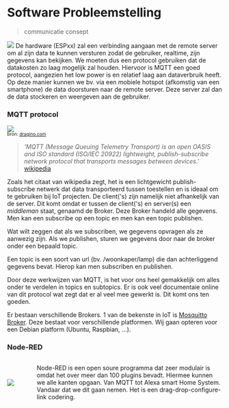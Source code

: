 # Software Probleemstelling 

> communicatie consept

<img src="./picture/communicatie consept.png">
De hardware (ESPxx) zal een verbinding aangaan met de remote server om al zijn data te kunnen versturen zodat de gebruiker, realtime, zijn gegevens kan bekijken. We moeten dus een protocol gebruiken dat de datakosten zo laag mogelijk zal houden. Hiervoor is MQTT een goed protocol, aangezien het low power is en relatief laag aan dataverbruik heeft. Op deze manier kunnen we bv. via een mobiele hotspot (afkomstig van een smartphone) de data doorsturen naar de remote server. Deze server zal dan de data stockeren en weergeven aan de gebruiker.


<!-- <img src="./picture/Node_Communicatie.png">
<a target="_blank" href="https://randomnerdtutorials.com/esp8266-and-node-red-with-mqtt/">Source Picture</a> -->


### MQTT protocol
<img src="https://wiki.dragino.com/images/thumb/c/cb/YuanliMQTT.png/400px-YuanliMQTT.png">
<div style="font-size: 75%; line-height: 0; position: relative; vertical-align: baseline; top: -0.5em">
<p>bron: <a href="https://wiki.dragino.com/index.php?title=Through_MQTT_to_upload_data">dragino.com</a></p>
</div>

> <i>'MQTT (Message Queuing Telemetry Transport) is an open OASIS and ISO standard (ISO/IEC 20922) lightweight, publish-subscribe network protocol that transports messages between devices.'</i> <a target="_blank" href="https://en.wikipedia.org/wiki/MQTT">wikipedia</a>

Zoals het citaat van wikipedia zegt, het is een lichtgewicht publish-subscribe netwerk dat data transporteerd tussen toestellen en is ideaal om te gebruiken bij IoT projecten. De client('s) zijn namelijk niet afhankelijk van de server. Dit komt omdat er tussen de client('s) en server(s) een <i>middleman</i> staat, genaamd de Broker. Deze Broker handeld alle gegevens. Men kan een subscribe op een topic en men kan een topic publishen. 

<p>Wat wilt zeggen dat als we subscriben, we gegevens opvragen als ze aanwezig zijn. Als we publishen, sturen we gegevens door naar de broker onder een bepaald topic.</p> 

Een topic is een soort van url (bv. /woonkaper/lamp) die dan achterliggend gegevens bevat. Hierop kan men subscriben en publishen.

<p>Door deze werkwijzen van MQTT, is het voor ons heel gemakkelijk om alles onder te verdelen in topics en subtopics. Er is ook veel documentaie online van dit protocol wat zegt dat er al veel mee gewerkt is. Dit komt ons ten goeden.</p>

Er bestaan verschillende Brokers. 1 van de bekenste in IoT is <a target="_blank" href="https://mosquitto.org/">Mosquitto Broker</a>. Deze bestaat voor verschillende platformen. Wij gaan opteren voor een Debian platform (Ubuntu, Raspbian, ...).

### Node-RED
<div style="display: flex; align-items: center; justify-content: center">
<div style="flex-basis: 40%">
<img src="https://upload.wikimedia.org/wikipedia/commons/thumb/2/2b/Node-red-icon.png/200px-Node-red-icon.png">
</div>
<div style="padding-left: 20px"><p>Node-RED is een open soure programma dat zeer modulair is omdat het over meer dan 100 plugins bevadt. Hiermee kunnen we alle kanten opgaan. Van MQTT tot Alexa smart Home System. Vandaar dat we dit gaan nemen. Het is een drag-drop-configure-link codering.</p></div>
</div>
